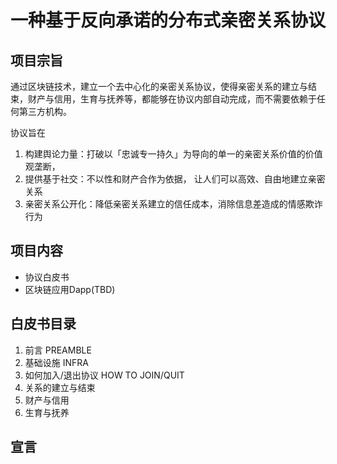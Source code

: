 # 一种基于反向承诺的分布式亲密关系协议

## 项目宗旨
通过区块链技术，建立一个去中心化的亲密关系协议，使得亲密关系的建立与结束，财产与信用，生育与抚养等，都能够在协议内部自动完成，而不需要依赖于任何第三方机构。

协议旨在
1. 构建舆论力量：打破以「忠诚专一持久」为导向的单一的亲密关系价值的价值观垄断，
2. 提供基于社交：不以性和财产合作为依据， 让人们可以高效、自由地建立亲密关系
3. 亲密关系公开化：降低亲密关系建立的信任成本，消除信息差造成的情感欺诈行为

## 项目内容
- 协议白皮书
- 区块链应用Dapp(TBD)


## 白皮书目录
1. 前言 PREAMBLE
2. 基础设施 INFRA
3. 如何加入/退出协议 HOW TO JOIN/QUIT
4. 关系的建立与结束 
5. 财产与信用
6. 生育与抚养


## 宣言

